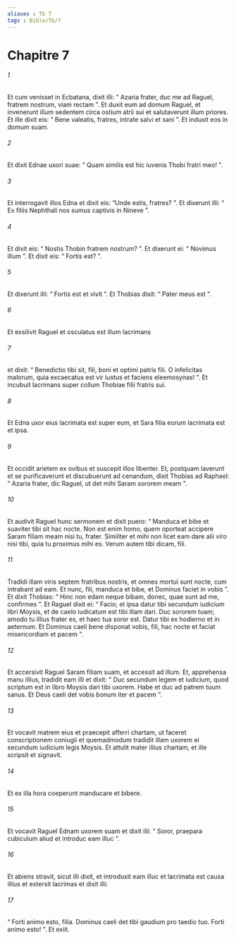 ```yaml
---
aliases : Tb 7
tags : Bible/Tb/7
---
```


# Chapitre 7

###### 1
Et cum venisset in Ecbatana, dixit illi: “ Azaria frater, duc me ad Raguel, fratrem nostrum, viam rectam ”. Et duxit eum ad domum Raguel, et invenerunt illum sedentem circa ostium atrii sui et salutaverunt illum priores. Et ille dixit eis: “ Bene valeatis, fratres, intrate salvi et sani ”. Et induxit eos in domum suam. 
###### 2
Et dixit Ednae uxori suae: “ Quam similis est hic iuvenis Thobi fratri meo! ”. 
###### 3
Et interrogavit illos Edna et dixit eis: “Unde estis, fratres? ”. Et dixerunt illi: “ Ex filiis Nephthali nos sumus captivis in Nineve ”. 
###### 4
Et dixit eis: “ Nostis Thobin fratrem nostrum? ”. Et dixerunt ei: “ Novimus illum ”. Et dixit eis: “ Fortis est? ”. 
###### 5
Et dixerunt illi: “ Fortis est et vivit ”. Et Thobias dixit: “ Pater meus est ”. 
###### 6
Et exsilivit Raguel et osculatus est illum lacrimans 
###### 7
et dixit: “ Benedictio tibi sit, fili, boni et optimi patris fili. O infelicitas malorum, quia excaecatus est vir iustus et faciens eleemosynas! ”. Et incubuit lacrimans super collum Thobiae filii fratris sui. 
###### 8
Et Edna uxor eius lacrimata est super eum, et Sara filia eorum lacrimata est et ipsa. 
###### 9
Et occidit arietem ex ovibus et suscepit illos libenter. Et, postquam laverunt et se purificaverunt et discubuerunt ad cenandum, dixit Thobias ad Raphael: “ Azaria frater, dic Raguel, ut det mihi Saram sororem meam ”. 
###### 10
Et audivit Raguel hunc sermonem et dixit puero: “ Manduca et bibe et suaviter tibi sit hac nocte. Non est enim homo, quem oporteat accipere Saram filiam meam nisi tu, frater. Similiter et mihi non licet eam dare alii viro nisi tibi, quia tu proximus mihi es. Verum autem tibi dicam, fili. 
###### 11
Tradidi illam viris septem fratribus nostris, et omnes mortui sunt nocte, cum intrabant ad eam. Et nunc, fili, manduca et bibe, et Dominus faciet in vobis ”. Et dixit Thobias: “ Hinc non edam neque bibam, donec, quae sunt ad me, confirmes ”. Et Raguel dixit ei: “ Facio; et ipsa datur tibi secundum iudicium libri Moysis, et de caelo iudicatum est tibi illam dari. Duc sororem tuam; amodo tu illius frater es, et haec tua soror est. Datur tibi ex hodierno et in aeternum. Et Dominus caeli bene disponat vobis, fili, hac nocte et faciat misericordiam et pacem ”. 
###### 12
Et accersivit Raguel Saram filiam suam, et accessit ad illum. Et, apprehensa manu illius, tradidit eam illi et dixit: “ Duc secundum legem et iudicium, quod scriptum est in libro Moysis dari tibi uxorem. Habe et duc ad patrem tuum sanus. Et Deus caeli det vobis bonum iter et pacem ”. 
###### 13
Et vocavit matrem eius et praecepit afferri chartam, ut faceret conscriptionem coniugii et quemadmodum tradidit illam uxorem ei secundum iudicium legis Moysis. Et attulit mater illius chartam, et ille scripsit et signavit. 
###### 14
Et ex illa hora coeperunt manducare et bibere. 
###### 15
Et vocavit Raguel Ednam uxorem suam et dixit illi: “ Soror, praepara cubiculum aliud et introduc eam illuc ”. 
###### 16
Et abiens stravit, sicut illi dixit, et introduxit eam illuc et lacrimata est causa illius et extersit lacrimas et dixit illi: 
###### 17
“ Forti animo esto, filia. Dominus caeli det tibi gaudium pro taedio tuo. Forti animo esto! ”. Et exiit.
